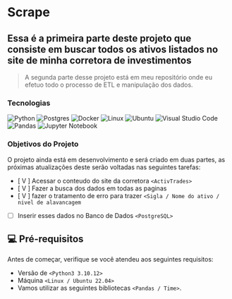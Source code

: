 # Scrape
## Essa é a primeira parte deste projeto que consiste em buscar todos os ativos listados no site de minha corretora de investimentos
> A segunda parte desse projeto está em meu repositório onde eu efetuo todo o processo de ETL e manipulação dos dados.

### Tecnologias

![Python](https://img.shields.io/badge/python-3670A0?style=for-the-badge&logo=python&logoColor=ffdd54)
![Postgres](https://img.shields.io/badge/postgres-%23316192.svg?style=for-the-badge&logo=postgresql&logoColor=white)
![Docker](https://img.shields.io/badge/docker-%230db7ed.svg?style=for-the-badge&logo=docker&logoColor=white)
![Linux](https://img.shields.io/badge/Linux-FCC624?style=for-the-badge&logo=linux&logoColor=black)
![Ubuntu](https://img.shields.io/badge/Ubuntu-E95420?style=for-the-badge&logo=ubuntu&logoColor=white)
![Visual Studio Code](https://img.shields.io/badge/Visual%20Studio%20Code-0078d7.svg?style=for-the-badge&logo=visual-studio-code&logoColor=white)
![Pandas](https://img.shields.io/badge/pandas-%23150458.svg?style=for-the-badge&logo=pandas&logoColor=white)
![Jupyter Notebook](https://img.shields.io/badge/jupyter-%23FA0F00.svg?style=for-the-badge&logo=jupyter&logoColor=white)



### Objetivos do Projeto

O projeto ainda está em desenvolvimento e será criado em duas partes, as próximas atualizações deste serão voltadas nas seguintes tarefas:

- [ V ] Acessar o conteudo do site da corretora `<ActivTrades>`
- [ V ] Fazer a busca dos dados em todas as paginas
- [ V ] fazer o tratamento de erro para trazer `<Sigla / Nome do ativo / nivel de alavancagem`
- [ ] Inserir esses dados no Banco de Dados `<PostgreSQL>`

## 💻 Pré-requisitos

Antes de começar, verifique se você atendeu aos seguintes requisitos:

- Versão de `<Python3 3.10.12>`
- Máquina `<Linux / Ubuntu 22.04>`
- Vamos utilizar as seguintes bibliotecas `<Pandas / Time>`.
